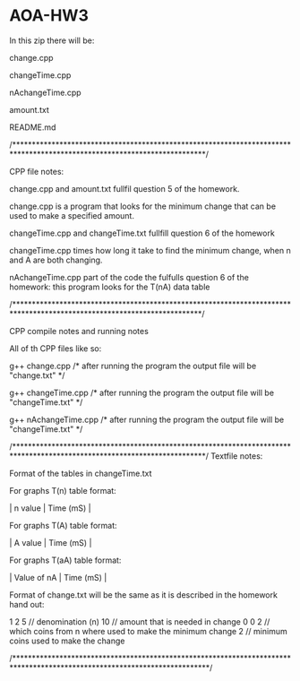 # AOA-HW3

In this zip there will be:

change.cpp

changeTime.cpp

nAchangeTime.cpp

amount.txt

README.md

/*************************************************************************************************************************/

CPP file notes:

change.cpp and amount.txt fullfil question 5 of the homework.

change.cpp is a program that looks for the minimum change that can be used to make a specified amount.

changeTime.cpp and changeTime.txt fullfill question 6 of the homework

changeTime.cpp times how long it take to find the minimum change, when n and A are both changing. 

nAchangeTime.cpp part of the code the fulfulls question 6 of the homework: this program looks for the T(nA) data table

/************************************************************************************************************************/

CPP compile notes and running notes

All of th CPP files like so:

g++ change.cpp /* after running the program the output file will be "change.txt" */

g++ changeTime.cpp /* after running the program the output file will be "changeTime.txt" */

g++ nAchangeTime.cpp /* after running the program the output file will be "changeTime.txt" */

/*************************************************************************************************************************/
Textfile notes:

Format of the tables in changeTime.txt

For graphs T(n) table format:

| n value | Time (mS) |

For graphs T(A) table format:

| A value | Time (mS) |

For graphs T(aA) table format:

| Value of nA | Time (mS) |

Format of change.txt will be the same as it is described in the homework hand out:

1 2 5 // denomination (n)
10 // amount that is needed in change
0 0 2 // which coins from n where used to make the minimum change
2 // minimum coins used to make the change

/**************************************************************************************************************************/
